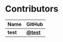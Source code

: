# Contributors

| Name     | GitHub                               |
| :------- | :----------------------------------- |
| **test** | [**@test**](https://github.com/test) |
